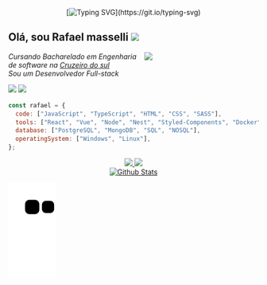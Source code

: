 <div align="center">
  
[![Typing SVG](https://readme-typing-svg.demolab.com?font=Fira+Code&size=30&pause=1000&color=38F7AC&center=true&vCenter=true&width=435&lines=Hello+world.)](https://git.io/typing-svg)

</div>

<h2> Olá, sou Rafael masselli <img src="https://media.giphy.com/media/mGcNjsfWAjY5AEZNw6/giphy.gif" width="50"></h2>
<img align='right' src="https://media4.giphy.com/media/l2Sq5uCb4GpCFHGQ8/200w.webp?cid=ecf05e472llcwrl3jgi6ldgby6cws38i80l7dpgfji1f9ssc&rid=200w.webp&ct=g" width="230">
<p><em>Cursando Bacharelado em Engenharia de software na <a href="https://www.cruzeirodosul.edu.br/">Cruzeiro do sul</a></br>Sou um Desenvolvedor Full-stack</em></p>

<div>
  <a href="https://github.com/rafaelmasselli">
  <a href = "mailto:rafaelmasselli0@gmail.com"><img src="https://img.shields.io/badge/-Gmail-%23333?style=for-the-badge&logo=gmail&logoColor=white" target="_blank"></a>
 <a href="https://www.linkedin.com/in/rafael-masselli-740921214/" target="_blank"><img src= "https://img.shields.io/badge/LinkedIn-0077B5?style=for-the-badge&logo=linkedin&logoColor=white">
</div>

```javascript
const rafael = {
  code: ["JavaScript", "TypeScript", "HTML", "CSS", "SASS"],
  tools: ["React", "Vue", "Node", "Nest", "Styled-Components", "Docker", "Figma"],
  database: ["PostgreSQL", "MongoDB", "SQL", "NOSQL"],
  operatingSystem: ["Windows", "Linux"],
};
```

<div align="center">
  <a href="https://github.com/rafaelmasselli">
   <img height="180em" src="https://github-readme-stats.vercel.app/api?username=rafaelmasselli&show_icons=true&theme=dark&include_all_commits=true&count_private=true"/>
   <img height="180em" src="https://github-readme-stats.vercel.app/api/top-langs/?username=rafaelmasselli&layout=compact&langs_count=7&theme=dark"/>
  </a>
</div>

<div align="center">
    <a href="https://www.linkedin.com/in/rafael-masselli-740921214/">
    <img src="https://raw.githubusercontent.com/bornmay/bornmay/Update/svg/Bottom.svg" alt="Github Stats" />
</div>

![Snake animation](https://github.com/rafaelmasselli/rafaelmasselli/blob/output/github-contribution-grid-snake.svg)
